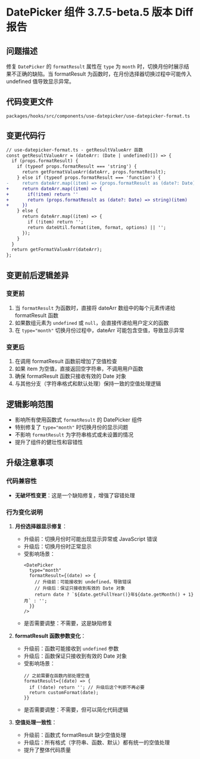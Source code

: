 # DatePicker 组件 3.7.5-beta.5 版本 Diff 报告

## 问题描述

修复 `DatePicker` 的 `formatResult` 属性在 `type` 为 `month` 时，切换月份时展示结果不正确的缺陷。当 formatResult 为函数时，在月份选择器切换过程中可能传入 undefined 值导致显示异常。

## 代码变更文件

`packages/hooks/src/components/use-datepicker/use-datepicker-format.ts`

## 变更代码行

```diff
// use-datepicker-format.ts - getResultValueArr 函数
const getResultValueArr = (dateArr: (Date | undefined)[]) => {
  if (props.formatResult) {
    if (typeof props.formatResult === 'string') {
      return getFormatValueArr(dateArr, props.formatResult);
    } else if (typeof props.formatResult === 'function') {
-     return dateArr.map((item) => (props.formatResult as (date?: Date) => string)(item));
+     return dateArr.map((item) => {
+       if(!item) return ''
+       return (props.formatResult as (date?: Date) => string)(item)
+     })
    } else {
      return dateArr.map((item) => {
        if (!item) return '';
        return dateUtil.format(item, format, options) || '';
      });
    }
  }
  return getFormatValueArr(dateArr);
};
```

## 变更前后逻辑差异

### 变更前
1. 当 `formatResult` 为函数时，直接将 dateArr 数组中的每个元素传递给 formatResult 函数
2. 如果数组元素为 `undefined` 或 `null`，会直接传递给用户定义的函数
3. 在 `type="month"` 切换月份过程中，dateArr 可能包含空值，导致显示异常

### 变更后
1. 在调用 formatResult 函数前增加了空值检查
2. 如果 item 为空值，直接返回空字符串，不调用用户函数
3. 确保 formatResult 函数只接收有效的 Date 对象
4. 与其他分支（字符串格式和默认处理）保持一致的空值处理逻辑

## 逻辑影响范围
- 影响所有使用函数式 `formatResult` 的 DatePicker 组件
- 特别修复了 `type="month"` 时切换月份的显示问题
- 不影响 `formatResult` 为字符串格式或未设置的情况
- 提升了组件的健壮性和容错性

## 升级注意事项

### 代码兼容性
- **无破坏性变更**：这是一个缺陷修复，增强了容错处理

### 行为变化说明

1. **月份选择器显示修复**：
   - 升级前：切换月份时可能出现显示异常或 JavaScript 错误
   - 升级后：切换月份时正常显示
   - 受影响场景：
     ```tsx
     <DatePicker
       type="month"
       formatResult={(date) => {
         // 升级前：可能接收到 undefined，导致错误
         // 升级后：保证只接收到有效的 Date 对象
         return date ? `${date.getFullYear()}年${date.getMonth() + 1}月` : '';
       }}
     />
     ```
   - 是否需要调整：不需要，这是缺陷修复

2. **formatResult 函数参数变化**：
   - 升级前：函数可能接收到 `undefined` 参数
   - 升级后：函数保证只接收到有效的 Date 对象
   - 受影响场景：
     ```tsx
     // 之前需要在函数内部处理空值
     formatResult={(date) => {
       if (!date) return ''; // 升级后这个判断不再必要
       return customFormat(date);
     }}
     ```
   - 是否需要调整：不需要，但可以简化代码逻辑

3. **空值处理一致性**：
   - 升级前：函数式 formatResult 缺少空值处理
   - 升级后：所有格式（字符串、函数、默认）都有统一的空值处理
   - 提升了整体代码质量